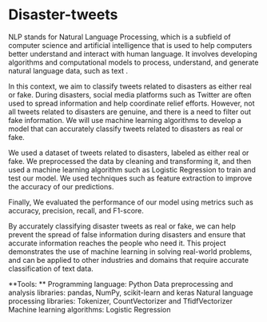 # Disaster-tweets
NLP stands for Natural Language Processing, which is a subfield of computer science and artificial intelligence that is used to help computers better understand and interact with human language. It involves developing algorithms and computational models to process, understand, and generate natural language data, such as text .

In this context, we aim to classify tweets related to disasters as either real or fake. During disasters, social media platforms such as Twitter are often used to spread information and help coordinate relief efforts. However, not all tweets related to disasters are genuine, and there is a need to filter out fake information. We will use machine learning algorithms to develop a model that can accurately classify tweets related to disasters as real or fake.

We used a dataset of tweets related to disasters, labeled as either real or fake. We preprocessed the data by cleaning and transforming it, and then used a machine learning algorithm such as Logistic Regression to train and test our model. We used techniques such as feature extraction to improve the accuracy of our predictions.

Finally, We evaluated the performance of our model using metrics such as accuracy, precision, recall, and F1-score. 

By accurately classifying disaster tweets as real or fake, we can help prevent the spread of false information during disasters and ensure that accurate information reaches the people who need it. This project demonstrates the use of machine learning in solving real-world problems, and can be applied to other industries and domains that require accurate classification of text data.

**Tools: ** Programming language: Python
            Data preprocessing and analysis libraries: pandas, NumPy, scikit-learn and keras
            Natural language processing libraries: Tokenizer, CountVectorizer and TfidfVectorizer 
            Machine learning algorithms: Logistic Regression
